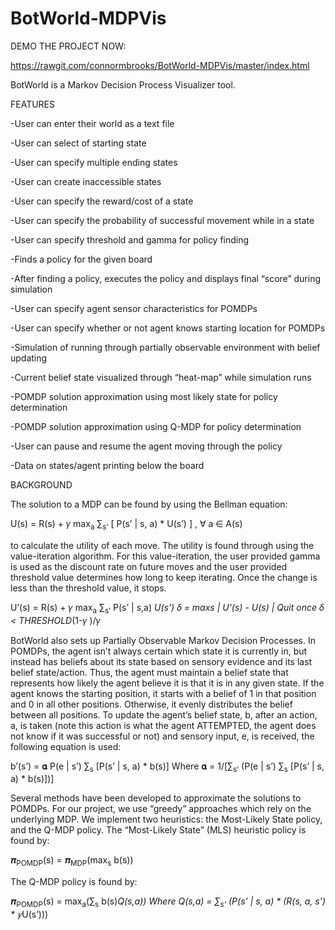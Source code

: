 # BotWorld-MDPVis

DEMO THE PROJECT NOW:

https://rawgit.com/connormbrooks/BotWorld-MDPVis/master/index.html

BotWorld is a Markov Decision Process Visualizer tool.

FEATURES

-User can enter their world as a text file

-User can select of starting state

-User can specify multiple ending states

-User can create inaccessible states

-User can specify the reward/cost of a state

-User can specify the probability of successful movement while in a state

-User can specify threshold and gamma for policy finding

-Finds a policy for the given board

-After finding a policy, executes the policy and displays final “score” during simulation

-User can specify agent sensor characteristics for POMDPs

-User can specify whether or not agent knows starting location for POMDPs

-Simulation of running through partially observable environment with belief updating

-Current belief state visualized through “heat-map” while simulation runs

-POMDP solution approximation using most likely state for policy determination

-POMDP solution approximation using Q-MDP for policy determination

-User can pause and resume the agent moving through the policy

-Data on states/agent printing below the board


BACKGROUND

The solution to a MDP can be found by using the Bellman equation:

U(s) = R(s) + 𝛾 max<sub>a</sub> ∑<sub>s’</sub> [ P(s’ | s, a) * U(s’) ] , ∀ a ∈ A(s) 


to calculate the utility of each move. The utility is found through using the value-iteration algorithm. For this value-iteration, the user provided gamma is used as the discount rate on future moves and the user provided threshold value determines how long to keep iterating. Once the change is less than the threshold value, it stops. 


U’(s) = R(s) + 𝛾 max<sub>a</sub> ∑<sub>s’</sub> P(s’ | s,a) *U(s’)
ẟ = maxs | U’(s) - U(s) |
Quit once ẟ < THRESHOLD*(1-𝛾 )/𝛾 


BotWorld also sets up Partially Observable Markov Decision Processes. In POMDPs, the agent isn’t always certain which state it is currently in, but instead has beliefs about its state based on sensory evidence and its last belief state/action. Thus, the agent must maintain a belief state that represents how likely the agent believe it is that it is in any given state. If the agent knows the starting position, it starts with a belief of 1 in that position and 0 in all other positions. Otherwise, it evenly distributes the belief between all positions. To update the agent’s belief state, b, after an action, a, is taken (note this action is what the agent ATTEMPTED, the agent does not know if it was successful or not) and sensory input, e, is received, the following equation is used:

b’(s’) = 𝛂 P(e | s’) ∑<sub>s</sub> [P(s’ | s, a) * b(s)]
Where   𝛂 = 1/[∑<sub>s’</sub> (P(e | s’) ∑<sub>s</sub> [P(s’ | s, a) * b(s)])]


Several methods have been developed to approximate the solutions to POMDPs. For our project, we use “greedy” approaches which rely on the underlying MDP. We implement two heuristics: the Most-Likely State policy, and the Q-MDP policy. 
The “Most-Likely State” (MLS) heuristic policy is found by: 


𝝅<sub>POMDP</sub>(s) = 𝝅<sub>MDP</sub>(max<sub>s</sub> b(s))


The Q-MDP policy is found by:


𝝅<sub>POMDP</sub>(s) = max<sub>a</sub>(∑<sub>s</sub> b(s)*Q(s,a))
Where	    Q(s,a) = ∑<sub>s’</sub> (P(s’ | s, a) * (R(s, a, s’) * 𝛾*U(s’)))

